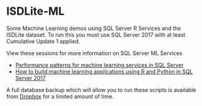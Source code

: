 # ISDLite-ML
Some Machine Learning demos using SQL Server R Services and the ISDLite dataset. To run this you must use SQL Server 2017 with at least Cumulative Update 1 applied.

View these sessions for more information on SQL Server ML Services
* [Performance patterns for machine learning services in SQL Server](https://myignite.microsoft.com/videos/53396)
* [How to build machine learning applications using R and Python in SQL Server 2017](https://myignite.microsoft.com/videos/55322)

A full database backup which will allow you to run these scripts is available from [Dropbox](https://www.dropbox.com/s/zqanjube3crn5e9/ISDLite.BAK?dl=0) for a limited amount of time.
